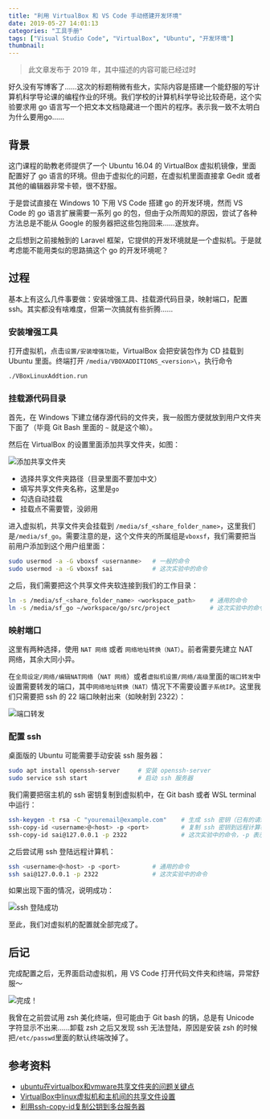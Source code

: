 ```yaml
---
title: "利用 VirtualBox 和 VS Code 手动搭建开发环境"
date: 2019-05-27 14:01:13
categories: "工具手册"
tags: ["Visual Studio Code", "VirtualBox", "Ubuntu", "开发环境"]
thumbnail:
---
```


> 此文章发布于 2019 年，其中描述的内容可能已经过时

好久没有写博客了……这次的标题稍微有些大，实际内容是搭建一个能舒服的写计算机科学导论课的编程作业的环境。我们学校的计算机科学导论比较奇葩，这个实验要求用 go 语言写一个把文本文档隐藏进一个图片的程序。表示我一致不太明白为什么要用go……

## 背景
这门课程的助教老师提供了一个 Ubuntu 16.04 的 VirtualBox 虚拟机镜像，里面配置好了 go 语言的环境。但由于虚拟化的问题，在虚拟机里面直接拿 Gedit 或者其他的编辑器非常卡顿，很不舒服。

于是尝试直接在 Windows 10 下用 VS Code 搭建 go 的开发环境，然而 VS Code 的 go 语言扩展需要一系列 go 的包，但由于众所周知的原因，尝试了各种方法总是不能从 Google 的服务器把这些包拖回来……遂放弃。

之后想到之前接触到的 Laravel 框架，它提供的开发环境就是一个虚拟机。于是就考虑能不能用类似的思路搞这个 go 的开发环境呢？

## 过程
基本上有这么几件事要做：安装增强工具、挂载源代码目录，映射端口，配置 ssh。其实都没有啥难度，但第一次搞就有些折腾……

### 安装增强工具
打开虚拟机，点击`设置/安装增强功能`，VirtualBox 会把安装包作为 CD 挂载到 Ubuntu 里面。终端打开 `/media/VBOXADDITIONS_<version>\`，执行命令
```bash
./VBoxLinuxAddtion.run
```

### 挂载源代码目录
首先，在 Windows 下建立储存源代码的文件夹，我一般图方便就放到用户文件夹下面了（毕竟 Git Bash 里面的 `~` 就是这个嘛）。

然后在 VirtualBox 的设置里面添加共享文件夹，如图：

![添加共享文件夹](p1.png)

* 选择共享文件夹路径（目录里面不要加中文）
* 填写共享文件夹名称，这里是`go`
* 勾选自动挂载
* 挂载点不需要管，没卵用

进入虚拟机，共享文件夹会挂载到 `/media/sf_<share_folder_name>`，这里我们是`/media/sf_go`。需要注意的是，这个文件夹的所属组是`vboxsf`，我们需要把当前用户添加到这个用户组里面：
```bash
sudo usermod -a -G vboxsf <usernanme>   # 一般的命令
sudo usermod -a -G vboxsf sai           # 这次实验中的命令
```

之后，我们需要把这个共享文件夹软连接到我们的工作目录：
```bash
ln -s /media/sf_<share_folder_name> <workspace_path>    # 通用的命令
ln -s /media/sf_go ~/workspace/go/src/project           # 这次实验中的命令
```

### 映射端口
这里有两种选择，使用 `NAT 网络` 或者 `网络地址转换（NAT）`。前者需要先建立 NAT 网络，其余大同小异。

在`全局设定/网络/编辑NAT网络`（`NAT 网络`）或者`虚拟机设置/网络/高级`里面的`端口转发`中设置需要转发的端口，其中`网络地址转换（NAT）`情况下不需要设置`子系统IP`。这里我们只需要把 ssh 的 22 端口映射出来（如映射到 2322）：

![端口转发](p2.png)

### 配置 ssh
桌面版的 Ubuntu 可能需要手动安装 ssh 服务器：
```bash
sudo apt install openssh-server     # 安装 openssh-server
sudo service ssh start              # 启动 ssh 服务器
```

我们需要把宿主机的 ssh 密钥复制到虚拟机中，在 Git bash 或者 WSL terminal 中运行：
```bash
ssh-keygen -t rsa -C "youremail@example.com"    # 生成 ssh 密钥（已有的请忽略）
ssh-copy-id <username>@<host> -p <port>         # 复制 ssh 密钥到远程计算机，“-p <port>”可以省略
ssh-copy-id sai@127.0.0.1 -p 2322               # 这次实验中的命令，-p 表示端口号
```

之后尝试用 ssh 登陆远程计算机：
```bash
ssh <username>@<host> -p <port>         # 通用的命令
ssh sai@127.0.0.1 -p 2322               # 这次实验中的命令
```

如果出现下面的情况，说明成功：

![ssh 登陆成功](p3.png)

至此，我们对虚拟机的配置就全部完成了。

## 后记
完成配置之后，无界面启动虚拟机，用 VS Code 打开代码文件夹和终端，异常舒服～

![完成！](p4.png)

我曾在之前尝试用 zsh 美化终端，但可能由于 Git bash 的锅，总是有 Unicode 字符显示不出来……卸载 zsh 之后又发现 ssh 无法登陆，原因是安装 zsh 的时候把`/etc/passwd`里面的默认终端改掉了。

## 参考资料
- [ubuntu在virtualbox和vmware共享文件夹的问题关键点](https://www.jianshu.com/p/52c4ae8e512f)
- [VirtualBox中linux虚拟机和主机间的共享文件设置](https://www.cnblogs.com/lilyonly/p/6518749.html)
- [利用ssh-copy-id复制公钥到多台服务器](https://www.cnblogs.com/panchong/p/6027138.html)
